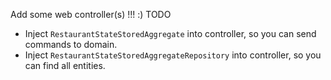 Add some web controller(s) !!! :) TODO

- Inject `RestaurantStateStoredAggregate` into controller, so you can send commands to domain.
- Inject `RestaurantStateStoredAggregateRepository` into controller, so you can find all entities.
